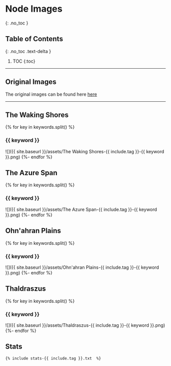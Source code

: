 
# Node Images
{: .no_toc }

## Table of Contents
{: .no_toc .text-delta }

1. TOC
{:toc}

---

## Original Images
The original images can be found here [here](https://github.com/Sillocan/wow-node-plotting/tree/main/assets)

---

## The Waking Shores

{% for key in keywords.split() %}
### {{ keyword }}

![]({{ site.baseurl }}/assets/The Waking Shores-{{ include.tag }}-{{ keyword }}.png)
{%- endfor %}

## The Azure Span

{% for key in keywords.split() %}
### {{ keyword }}

![]({{ site.baseurl }}/assets/The Azure Span-{{ include.tag }}-{{ keyword }}.png)
{%- endfor %}

## Ohn'ahran Plains

{% for key in keywords.split() %}
### {{ keyword }}

![]({{ site.baseurl }}/assets/Ohn'ahran Plains-{{ include.tag }}-{{ keyword }}.png)
{%- endfor %}

## Thaldraszus

{% for key in keywords.split() %}
### {{ keyword }}

![]({{ site.baseurl }}/assets/Thaldraszus-{{ include.tag }}-{{ keyword }}.png)
{%- endfor %}

## Stats

```
{% include stats-{{ include.tag }}.txt  %}

```
